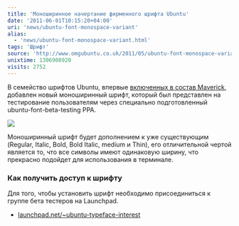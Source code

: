 ```yaml
---
title: 'Моноширинное начертание фирменного шрифта Ubuntu'
date: '2011-06-01T10:15:20+04:00'
uri: 'news/ubuntu-font-monospace-variant'
alias: 
  - 'news/ubuntu-font-monospace-variant.html'
tags: 'Шрифт'
source: 'http://www.omgubuntu.co.uk/2011/05/ubuntu-font-monospace-variant-hits-beta-testing-ppa/'
unixtime: 1306908920
visits: 2752
---
```

В семейство шрифтов Ubuntu, впервые [включенных в состав Maverick](news/v-ubuntu-10-10-poyavitsya-firmennyi-shrift), добавлен новый моноширинный шрифт, который был представлен на тестирование пользователям через специально подготовленный ubuntu-font-beta-testing PPA.

![](img/2011/06/01/10-00/font-5784888623-o.jpg)

Моноширинный шрифт будет дополнением к уже существующим (Regular, Italic, Bold, Bold Italic, medium и Thin), его отличительной чертой является то, что все символы имеют одинаковую ширину, что прекрасно подойдет для использования в терминале.

### Как получить доступ к шрифту

Для того, чтобы установить шрифт необходимо присоединиться к группе бета тестеров на Launchpad.

*   [launchpad.net/~ubuntu-typeface-interest](http://launchpad.net/~ubuntu-typeface-interest)
